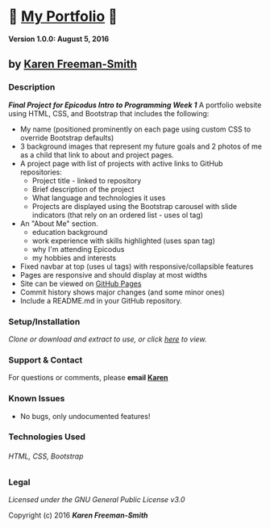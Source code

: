 # :file_folder: [My Portfolio](http://karenfreemansmith.github.io/myportfolio) :file_folder:


__Version 1.0.0: August 5, 2016__
## by [Karen Freeman-Smith](http://karenfreemansmith.github.io)

### Description
__*Final Project for Epicodus Intro to Programming Week 1*__
A portfolio website using HTML, CSS, and Bootstrap that includes the following:
* My name (positioned prominently on each page using custom CSS to override Bootstrap defaults)
* 3 background images that represent my future goals and 2 photos of me as a child that link to about and project pages.
* A project page with list of projects with active links to GitHub repositories:
  * Project title - linked to repository
  * Brief description of the project
  * What language and technologies it uses
  * Projects are displayed using the Bootstrap carousel with slide indicators (that rely on an ordered list - uses ol tag)
* An "About Me" section.
  * education background
  * work experience with skills highlighted (uses span tag)
  * why I'm attending Epicodus
  * my hobbies and interests
* Fixed navbar at top (uses ul tags) with responsive/collapsible features
* Pages are responsive and should display at most widths
* Site can be viewed on [GitHub Pages](http://karenfreemansmith.github.io/myportfolio)
* Commit history shows major changes (and some minor ones)
* Include a README.md in your GitHub repository.

### Setup/Installation
*Clone or download and extract to use, or click [here](http://karenfreemansmith.github.io/myportfolio) to view.*

### Support & Contact
For questions or comments, please __email [Karen](karenfreemansmith@gmail.com)__

### Known Issues
* No bugs, only undocumented features!

### Technologies Used
###### HTML, CSS, Bootstrap

### Legal
*Licensed under the GNU General Public License v3.0*

Copyright (c) 2016 **_Karen Freeman-Smith_**
